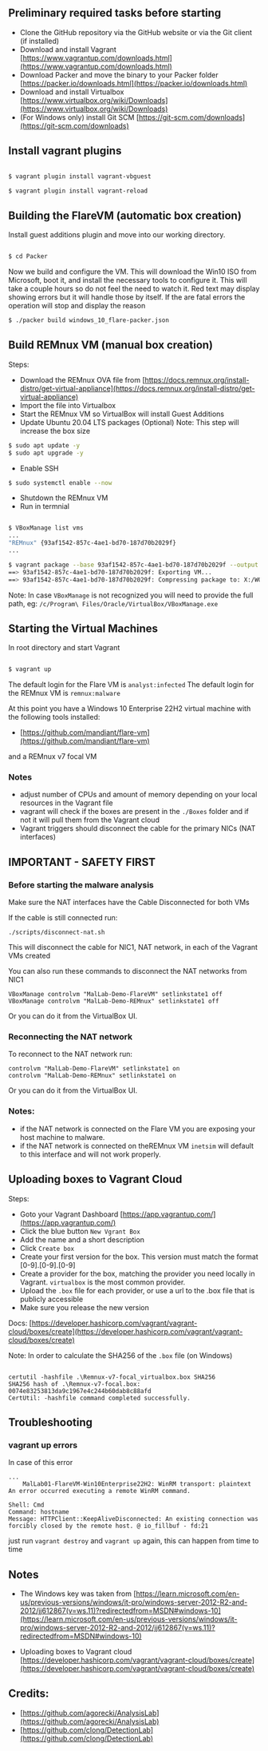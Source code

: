 
## Preliminary required tasks before starting
- Clone the GitHub repository via the GitHub website or via the Git client (if installed)
- Download and install Vagrant [https://www.vagrantup.com/downloads.html](https://www.vagrantup.com/downloads.html) 
- Download Packer and move the binary to your Packer folder [https://packer.io/downloads.html](https://packer.io/downloads.html)
- Download and install Virtualbox [https://www.virtualbox.org/wiki/Downloads](https://www.virtualbox.org/wiki/Downloads)
- (For Windows only) install Git SCM [https://git-scm.com/downloads](https://git-scm.com/downloads)

## Install vagrant plugins
```sh

$ vagrant plugin install vagrant-vbguest

$ vagrant plugin install vagrant-reload

```

## Building the FlareVM (automatic box creation)
Install guest additions plugin and move into our working directory.
  
```sh

$ cd Packer

```
  
Now we build and configure the VM. This will download the Win10 ISO from Microsoft, boot it, and install the necessary tools to configure it. This will take a couple hours so do not feel the need to watch it. Red text may display showing errors but it will handle those by itself. If the are fatal errors the operation will stop and display the reason

```sh
$ ./packer build windows_10_flare-packer.json

```


## Build REMnux VM (manual box creation)
Steps:
- Download the REMnux OVA file from [https://docs.remnux.org/install-distro/get-virtual-appliance](https://docs.remnux.org/install-distro/get-virtual-appliance) 
- Import the file into Virtualbox
- Start the REMnux VM so VirtualBox will install Guest Additions
- Update Ubuntu 20.04 LTS packages (Optional) Note: This step will increase the box size 
```sh
$ sudo apt update -y 
$ sudo apt upgrade -y
```
- Enable SSH
```sh
$ sudo systemctl enable --now
```
- Shutdown the REMnux VM
- Run in termnial
```sh

$ VBoxManage list vms 
...
"REMnux" {93af1542-857c-4ae1-bd70-187d70b2029f}
...

$ vagrant package --base 93af1542-857c-4ae1-bd70-187d70b2029f --output ./Boxes/REMnux-v7-focal_virtualbox.box
==> 93af1542-857c-4ae1-bd70-187d70b2029f: Exporting VM...
==> 93af1542-857c-4ae1-bd70-187d70b2029f: Compressing package to: X:/WORK/FlareVM-Win10Enterprise22H2/Boxes/REMnux-v7-focal_virtualbox.box

```
Note: In case `VBoxManage` is not recognized you will need to provide the full path, eg: `/c/Program\ Files/Oracle/VirtualBox/VBoxManage.exe`

## Starting the Virtual Machines


In root directory and start Vagrant

```sh

$ vagrant up

```


The default login for the Flare VM is `analyst:infected`
The default login for the REMnux VM is `remnux:malware`

At this point you have a Windows 10 Enterprise 22H2 virtual machine with the following tools installed:
- [https://github.com/mandiant/flare-vm](https://github.com/mandiant/flare-vm)

and a REMnux v7 focal VM

### Notes
- adjust number of CPUs and amount of memory depending on your local resources in the Vagrant file
- vagrant will check if the boxes are present in the `./Boxes` folder and if not it will pull them from the Vagrant cloud
- Vagrant triggers should disconnect the cable for the primary NICs (NAT interfaces)


## IMPORTANT - SAFETY FIRST
### Before starting the malware analysis 
Make sure the NAT interfaces have the Cable Disconnected for both VMs

If the cable is still connected run:
```
./scripts/disconnect-nat.sh 
```
This will disconnect the cable for NIC1, NAT network, in each of the Vagrant VMs created

You can also run these commands to disconnect the NAT networks from NIC1
```
VBoxManage controlvm "MalLab-Demo-FlareVM" setlinkstate1 off
VBoxManage controlvm "MalLab-Demo-REMnux" setlinkstate1 off
```
Or you can do it from the VirtualBox UI.

### Reconnecting the NAT network
To reconnect to the NAT network run:
```
controlvm "MalLab-Demo-FlareVM" setlinkstate1 on
controlvm "MalLab-Demo-REMnux" setlinkstate1 on
```
Or you can do it from the VirtualBox UI.

### Notes:
- if the NAT network is connected on the Flare VM you are exposing your host machine to malware. 
- if the NAT network is connected on theREMnux VM `inetsim` will default to this interface and will not work properly.


## Uploading boxes to Vagrant Cloud
Steps:
- Goto your Vagrant Dashboard [https://app.vagrantup.com/](https://app.vagrantup.com/)
- Click the blue button `New Vgrant Box`
- Add the name and a short description
- Click `Create box`
- Create your first version for the box. This version must match the format [0-9].[0-9].[0-9]
- Create a provider for the box, matching the provider you need locally in Vagrant. `virtualbox` is the most common provider.
- Upload the `.box` file for each provider, or use a url to the .box file that is publicly accessible
- Make sure you release the new version

Docs: [https://developer.hashicorp.com/vagrant/vagrant-cloud/boxes/create](https://developer.hashicorp.com/vagrant/vagrant-cloud/boxes/create)


Note: In order to calculate the SHA256 of the `.box` file (on Windows)
```

certutil -hashfile .\Remnux-v7-focal_virtualbox.box SHA256
SHA256 hash of .\Remnux-v7-focal.box:
0074e83253813da9c1967e4c244b60dab8c88afd
CertUtil: -hashfile command completed successfully.

```

## Troubleshooting

### vagrant up errors
In case of this error
```
...
    MalLab01-FlareVM-Win10Enterprise22H2: WinRM transport: plaintext
An error occurred executing a remote WinRM command.

Shell: Cmd
Command: hostname
Message: HTTPClient::KeepAliveDisconnected: An existing connection was forcibly closed by the remote host. @ io_fillbuf - fd:21
```
just run `vagrant destroy` and `vagrant up` again, this can happen from time to time


## Notes
- The Windows key was taken from [https://learn.microsoft.com/en-us/previous-versions/windows/it-pro/windows-server-2012-R2-and-2012/jj612867(v=ws.11)?redirectedfrom=MSDN#windows-10](https://learn.microsoft.com/en-us/previous-versions/windows/it-pro/windows-server-2012-R2-and-2012/jj612867(v=ws.11)?redirectedfrom=MSDN#windows-10)

- Uploading boxes to Vagrant cloud [https://developer.hashicorp.com/vagrant/vagrant-cloud/boxes/create](https://developer.hashicorp.com/vagrant/vagrant-cloud/boxes/create)


## Credits:
- [https://github.com/agorecki/AnalysisLab](https://github.com/agorecki/AnalysisLab)
- [https://github.com/clong/DetectionLab](https://github.com/clong/DetectionLab)
